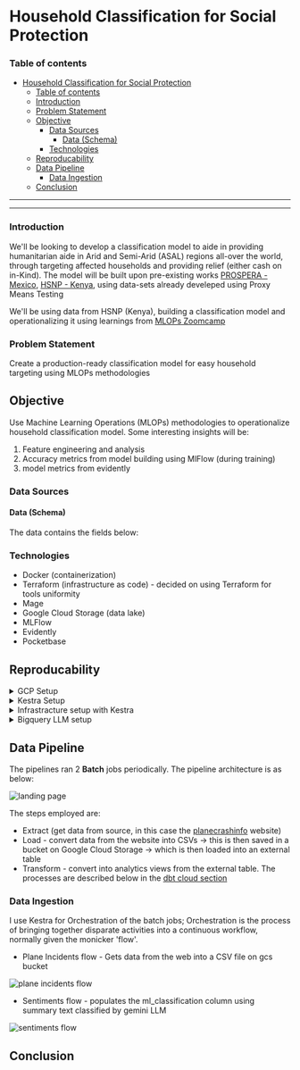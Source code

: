 # Household Classification for Social Protection

### Table of contents

<!-- - [Household Classification for Social Protection](#household-classification-for-social-protection) -->
- [Household Classification for Social Protection](#household-classification-for-social-protection)
    - [Table of contents](#table-of-contents)
    - [Introduction](#introduction)
    - [Problem Statement](#problem-statement)
  - [Objective](#objective)
    - [Data Sources](#data-sources)
      - [Data (Schema)](#data-schema)
    - [Technologies](#technologies)
  - [Reproducability](#reproducability)
  - [Data Pipeline](#data-pipeline)
    - [Data Ingestion](#data-ingestion)
  - [Conclusion](#conclusion)

---
---

### Introduction
We'll be looking to develop a classification model to aide in providing humanitarian aide in Arid and Semi-Arid (ASAL) regions all-over the world, through targeting affected households and providing relief (either cash on in-Kind). The model will be built upon pre-existing works [PROSPERA - Mexico](https://www.developmentpathways.co.uk/blog/the-demise-of-mexicos-prospera-programme-a-tragedy-foretold/), [HSNP - Kenya](https://ndma.go.ke/hunger-safety-net-programme-hsnp/), using data-sets already develeped using Proxy Means Testing

We'll be using data from HSNP (Kenya), building a classification model and operationalizing it using learnings from [MLOPs Zoomcamp](https://github.com/DataTalksClub/mlops-zoomcamp/tree/main)

### Problem Statement
Create a production-ready classification model for easy household targeting using MLOPs methodologies

## Objective
Use Machine Learning Operations (MLOPs) methodologies to operationalize household classification model. Some interesting insights will be:
1. Feature engineering and analysis
2. Accuracy metrics from model building using MlFlow (during training)
3. model metrics from evidently

### Data Sources


#### Data (Schema)
The data contains the fields below:


### Technologies
- Docker (containerization)
- Terraform (infrastructure as code) - decided on using Terraform for tools uniformity
- Mage
- Google Cloud Storage (data lake)
- MLFlow
- Evidently
- Pocketbase

## Reproducability
<details>
<summary>GCP Setup</summary>

- Follow the GCP instructions in setting up a project

- We set up a service account to aide Kestra/Terraform/Other infrastructure tool in accessing the GCP platform.

- Configure the GCP service account by accessing I&M and Admin -> service accounts -> create service account. Add the required roles (Bigquery Admin, Compute Admin and Storage Admin)

- To get the service account key, click on the dropdown -> manage keys -> create key (choose JSON). This downloads the key to be used in Kestra to setup Bigquery db and Bucket in this instance

</details>

<details>
<summary>Kestra Setup</summary>
Ensure to docker is setup and installed as per your operating system (ensure docker engine is installed). Follow the instructions [here](https://docs.docker.com/engine/install/).

Go the [kestra website](https://kestra.io/docs/getting-started/quickstart#start-kestra) -> get Started -> goto the commands code.

```
docker run --pull=always --rm -it -p 8080:8080 --user=root -v /var/run/docker.sock:/var/run/docker.sock -v /tmp:/tmp kestra/kestra:latest server local
```

Ensure to run the hello-world command to ensure docker is properly running

```
 sudo docker run hello-world
```

</details>

<details>
<summary>Infrastracture setup with Kestra</summary>

> Instead of using Terraform for this assignment, I preferred using a singular tool for the Infrastracture setup

Setup kestra with the format below. This will be saved as a flow

```
id: 04_gcp_kv
namespace: zoomcamp

tasks:
  - id: gcp_project_id
    type: io.kestra.plugin.core.kv.Set
    key: GCP_PROJECT_ID
    kvType: STRING
    value: [your project id] # unique project id

  - id: gcp_location
    type: io.kestra.plugin.core.kv.Set
    key: GCP_LOCATION
    kvType: STRING
    value: [location value e.g. US or us-central1]  #your preferred location

  - id: gcp_bucket_name
    type: io.kestra.plugin.core.kv.Set
    key: GCP_BUCKET_NAME
    kvType: STRING
    value: [bucket name] # make sure it's globally unique!

  - id: gcp_dataset
    type: io.kestra.plugin.core.kv.Set
    key: GCP_DATASET
    kvType: STRING
    value: [dataset name e.g. zoomcamp]
```

> ensure to set GCP_CREDS - the downloaded json key file from GCP setup
> Go to Kestra -> Namespaces -> your namespace -> KV Store -> New Key-Value -> set the GCP_CREDS key (select JSON) -> copy-paste the json key

Create another flow for setup

```
id: 05_gcp_setup
namespace: zoomcamp

tasks:
  - id: create_gcs_bucket
    type: io.kestra.plugin.gcp.gcs.CreateBucket
    storageClass: REGIONAL
    name: "{{kv('GCP_BUCKET_NAME')}}"
    ifExists: SKIP

  - id: create_bq_dataset
    type: io.kestra.plugin.gcp.bigquery.CreateDataset
    name: "{{kv('GCP_DATASET')}}"
    ifExists: SKIP

pluginDefaults:
  - type: io.kestra.plugin.gcp
    values:
      serviceAccount: "{{kv('GCP_CREDS')}}"
      projectId: "{{kv('GCP_PROJECT_ID')}}"
      location: "{{kv('GCP_LOCATION')}}"
      # bucket: "{{kv('GCP_BUCKET_NAME')}}"
```

</details>

<details>
<summary>Bigquery LLM setup</summary>
Follow the steps below to integrate LLM Model in Bigquery

1. create an external connection: Go to Add Data -> search for vertex AI -> input connection ID; be cognizant of the Region as per your setup
![LLM Setup](public/llm_setup.png)

2.  Once setup, go to the connection, copy the service ID
3.  Add a principle, with the Vertex AI user role, add the service ID as the New Principal's name
4.  Add a model, described in [this document](Dev_Readme.md)
5.  Follow the sample code from [this document](Dev_Readme.md)
</details>

## Data Pipeline
The pipelines ran 2 **Batch** jobs periodically. The pipeline architecture is as below:

![landing page](public/IaC.png)

The steps employed are:
  -  Extract (get data from source, in this case the [planecrashinfo](https://www.planecrashinfo.com/) website)
  - Load - convert data from the website into CSVs -> this is then saved in a bucket on Google Cloud Storage -> which is then loaded into an external table
  - Transform - convert into analytics views from the external table. The processes are described below in the [dbt cloud section](#transformation-using-dbt-cloud)

### Data Ingestion
I use Kestra for Orchestration of the batch jobs; Orchestration is the process of bringing together disparate activities into a continuous workflow, normally given the monicker 'flow'.

- Plane Incidents flow - Gets data from the web into a CSV file on gcs bucket

![plane incidents flow](public/flow_extract.png)

- Sentiments flow - populates the ml_classification column using summary text classified by gemini LLM

![sentiments flow](public/flow_sentiment%20analysis.png)



## Conclusion